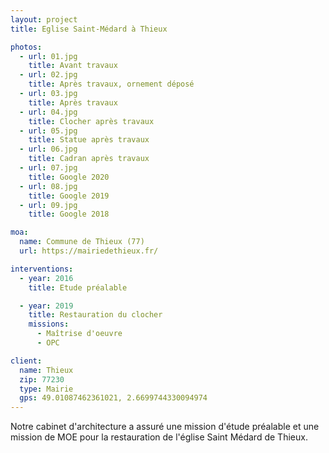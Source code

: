 ```yaml
---
layout: project
title: Eglise Saint-Médard à Thieux

photos:
  - url: 01.jpg
    title: Avant travaux
  - url: 02.jpg
    title: Après travaux, ornement déposé
  - url: 03.jpg
    title: Après travaux
  - url: 04.jpg
    title: Clocher après travaux
  - url: 05.jpg
    title: Statue après travaux
  - url: 06.jpg
    title: Cadran après travaux
  - url: 07.jpg
    title: Google 2020
  - url: 08.jpg
    title: Google 2019
  - url: 09.jpg
    title: Google 2018

moa:
  name: Commune de Thieux (77)
  url: https://mairiedethieux.fr/

interventions:
  - year: 2016
    title: Etude préalable

  - year: 2019
    title: Restauration du clocher
    missions:
      - Maîtrise d'oeuvre
      - OPC

client:
  name: Thieux
  zip: 77230
  type: Mairie
  gps: 49.01087462361021, 2.6699744330094974
---
```


Notre cabinet d'architecture a assuré une mission d'étude préalable et une
mission de MOE pour la restauration de l'église Saint Médard de Thieux.
